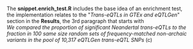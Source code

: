 The **snippet.enrich_test.R** includes the base idea of an enrichment test, <br>
the implementation relates to the "*Trans-eQTLs in GTEx and eQTLGen*" section in the **Results**, the 3rd paragraph that starts with <br>
*We compared the proportion of significant Neandertal trans-eQTLs to the fraction in 100 same size random sets of frequency-matched non-archaic variants in the pool of 10,317 eQTLGen trans-eQTL SNPs* (c)